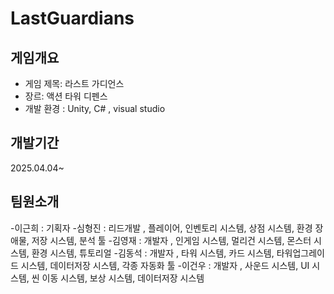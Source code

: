 # LastGuardians


게임개요
----
- 게임 제목: 라스트 가디언스
- 장르: 액션 타워 디펜스
- 개발 환경 : Unity, C# , visual studio


개발기간
---
2025.04.04~



팀원소개
---
-이근희 : 기획자
-심형진 : 리드개발 , 플레이어, 인벤토리 시스템, 상점 시스템, 환경 장애물, 저장 시스템, 분석 툴
-김영재 : 개발자 , 인게임 시스템, 멀리건 시스템, 몬스터 시스템, 환경 시스템, 튜토리얼
-김동석 : 개발자 , 타워 시스템, 카드 시스템, 타워업그레이드 시스템, 데이터저장 시스템, 각종 자동화 툴
-이건우 : 개발자 , 사운드 시스템, UI 시스템,  씬 이동 시스템, 보상 시스템, 데이터저장 시스템



